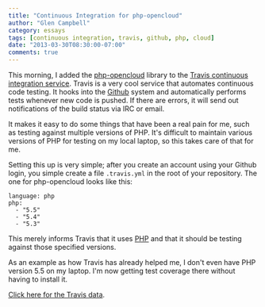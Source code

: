 ```yaml
---
title: "Continuous Integration for php-opencloud"
author: "Glen Campbell"
category: essays
tags: [continuous integration, travis, github, php, cloud]
date: "2013-03-30T08:30:00-07:00"
comments: true
---
```

This morning, I added the [php-opencloud](http://php-opencloud.com)
library to the [Travis continuous integration service](http://travis-ci.org).
Travis is a very cool service that automates continuous code testing.
It hooks into the [Github](https://github.com) system
and automatically performs tests whenever new code is pushed. If there are
errors, it will
send out notifications of the build status via IRC or email.

It makes it easy to do some things that have been a real pain for me, such
as testing against multiple versions of PHP. It's difficult to
maintain various versions of PHP for testing on my local laptop, so this
takes care of that for me.

Setting this up is very simple; after you create an account using your
Github login, you simple create a file `.travis.yml` in the root of
your repository. The one for php-opencloud looks like this:

	language: php
	php:
	  - "5.5"
	  - "5.4"
	  - "5.3"

This merely informs Travis that it uses [PHP](http://php.net) and that it
should be testing against those specified versions.

As an example as how Travis has already helped me, I don't even have PHP
version 5.5 on my laptop. I'm now getting test coverage there without
having to install it.

[Click here for the Travis data](https://travis-ci.org/rackspace/php-opencloud).
